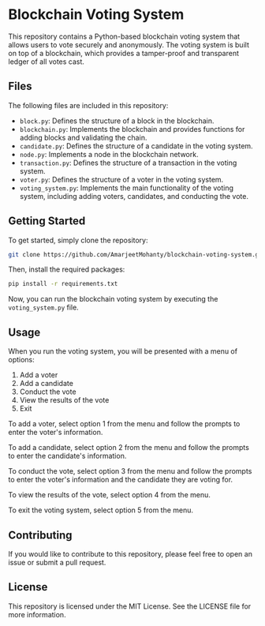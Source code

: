 # Blockchain Voting System

This repository contains a Python-based blockchain voting system that allows users to vote securely and anonymously. The voting system is built on top of a blockchain, which provides a tamper-proof and transparent ledger of all votes cast.

## Files

The following files are included in this repository:

- `block.py`: Defines the structure of a block in the blockchain.
- `blockchain.py`: Implements the blockchain and provides functions for adding blocks and validating the chain.
- `candidate.py`: Defines the structure of a candidate in the voting system.
- `node.py`: Implements a node in the blockchain network.
- `transaction.py`: Defines the structure of a transaction in the voting system.
- `voter.py`: Defines the structure of a voter in the voting system.
- `voting_system.py`: Implements the main functionality of the voting system, including adding voters, candidates, and conducting the vote.

## Getting Started

To get started, simply clone the repository:

```bash
git clone https://github.com/AmarjeetMohanty/blockchain-voting-system.git
```

Then, install the required packages:

```bash
pip install -r requirements.txt
```

Now, you can run the blockchain voting system by executing the `voting_system.py` file.

## Usage

When you run the voting system, you will be presented with a menu of options:

1. Add a voter
2. Add a candidate
3. Conduct the vote
4. View the results of the vote
5. Exit

To add a voter, select option 1 from the menu and follow the prompts to enter the voter's information.

To add a candidate, select option 2 from the menu and follow the prompts to enter the candidate's information.

To conduct the vote, select option 3 from the menu and follow the prompts to enter the voter's information and the candidate they are voting for.

To view the results of the vote, select option 4 from the menu.

To exit the voting system, select option 5 from the menu.

## Contributing

If you would like to contribute to this repository, please feel free to open an issue or submit a pull request.

## License

This repository is licensed under the MIT License. See the LICENSE file for more information.
